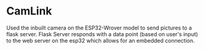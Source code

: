 # CamLink
Used the inbuilt camera on the ESP32-Wrover model to send pictures to a flask server. Flask Server responds with a data point (based on user's input) to the web server on the esp32 which allows for an embedded connection. 
